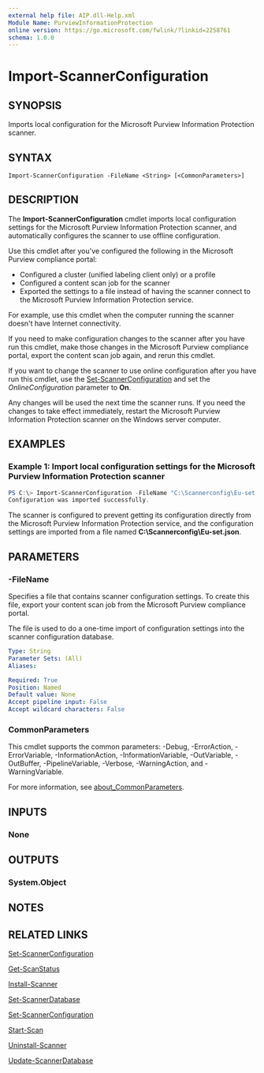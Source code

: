 ```yaml
---
external help file: AIP.dll-Help.xml
Module Name: PurviewInformationProtection
online version: https://go.microsoft.com/fwlink/?linkid=2258761
schema: 1.0.0
---
```


# Import-ScannerConfiguration

## SYNOPSIS
Imports local configuration for the Microsoft Purview Information Protection scanner.

## SYNTAX

```
Import-ScannerConfiguration -FileName <String> [<CommonParameters>]
```

## DESCRIPTION
The **Import-ScannerConfiguration** cmdlet imports local configuration settings for the Microsoft Purview Information Protection scanner, and automatically configures the scanner to use offline configuration. 

Use this cmdlet after you've configured the following in the Microsoft Purview compliance portal:

- Configured a cluster (unified labeling client only) or a profile
- Configured a content scan job for the scanner
- Exported the settings to a file instead of having the scanner connect to the Microsoft Purview Information Protection service.

For example, use this cmdlet when the computer running the scanner doesn't have Internet connectivity.

If you need to make configuration changes to the scanner after you have run this cmdlet, make those changes in the Microsoft Purview compliance portal, export the content scan job again, and rerun this cmdlet.

If you want to change the scanner to use online configuration after you have run this cmdlet, use the [Set-ScannerConfiguration](./Set-ScannerConfiguration.md) and set the *OnlineConfiguration* parameter to **On**.

Any changes will be used the next time the scanner runs. If you need the changes to take effect immediately, restart the Microsoft Purview Information Protection scanner on the Windows server computer.



## EXAMPLES

### Example 1: Import local configuration settings for the Microsoft Purview Information Protection scanner
```powershell
PS C:\> Import-ScannerConfiguration -FileName "C:\Scannerconfig\Eu-set.json"
Configuration was imported successfully.

```

The scanner is configured to prevent getting its configuration directly from the Microsoft Purview Information Protection service, and the configuration settings are imported from a file named **C:\Scannerconfig\Eu-set.json**.

## PARAMETERS

### -FileName
Specifies a file that contains scanner configuration settings. To create this file, export your content scan job from the Microsoft Purview compliance portal.

The file is used to do a one-time import of configuration settings into the scanner configuration database.


```yaml
Type: String
Parameter Sets: (All)
Aliases:

Required: True
Position: Named
Default value: None
Accept pipeline input: False
Accept wildcard characters: False
```

### CommonParameters
This cmdlet supports the common parameters: -Debug, -ErrorAction, -ErrorVariable, -InformationAction, -InformationVariable, -OutVariable, -OutBuffer, -PipelineVariable, -Verbose, -WarningAction, and -WarningVariable.

For more information, see [about_CommonParameters](/powershell/module/microsoft.powershell.core/about/about_commonparameters).

## INPUTS

### None

## OUTPUTS

### System.Object
## NOTES

## RELATED LINKS

[Set-ScannerConfiguration](Set-ScannerConfiguration.md)

[Get-ScanStatus](Get-ScanStatus.md)

[Install-Scanner](Install-Scanner.md)

[Set-ScannerDatabase](Set-ScannerDatabase.md)

[Set-ScannerConfiguration](Set-ScannerConfiguration.md)

[Start-Scan](Start-Scan.md)

[Uninstall-Scanner](Uninstall-Scanner.md)

[Update-ScannerDatabase](Update-ScannerDatabase.md)